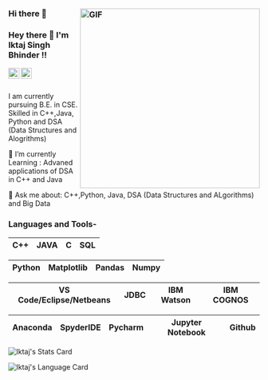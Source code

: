 ### Hi there 👋<img align="right" alt="GIF" src=https://tenor.com/bqrUA.gif width="360"/>

### Hey there 👋 I'm Iktaj Singh Bhinder !!



<a href="https://www.linkedin.com/in/iktaj-bhinder/">
  <img align="left" alt="Iktaj Singh Bhinder Linkedin" width="22px" src="https://cdn.jsdelivr.net/npm/simple-icons@3.13.0/icons/linkedin.svg" />
  
</a>


<a href="https://www.hackerrank.com/iktajbhinder?hr_r=1">
  <img align="left" alt="Iktaj Singh Bhinder Hackerrank" width="22px" src="https://cdn.jsdelivr.net/npm/simple-icons@v3/icons/hackerrank.svg" />
  
</a>
<br></br>


I am currently pursuing B.E. in CSE.
</br>
Skilled in C++,Java, Python and DSA (Data Structures and Alogrithms)



🌱 I’m currently Learning : Advaned applications of DSA in C++ and Java

💬 Ask me about: C++,Python, Java, DSA (Data Structures and ALgorithms) and Big Data



### Languages and Tools-


| C++ | JAVA|  C | SQL | 
| :---:| :---:| :---: | :---: | 


| Python | Matplotlib | Pandas | Numpy |
| :---: | :---: | :---: | :---: | 

| VS Code/Eclipse/Netbeans | JDBC | IBM Watson |IBM COGNOS|
| :---: | :---: | :---: | :---: |

| Anaconda | SpyderIDE | Pycharm | Jupyter Notebook | Github |
| :---: | :---: | :---: | :---: | :---: |

![Iktaj's Stats Card](https://github-readme-stats.vercel.app/api?username=IktajBhinder&hide=contribs,prs&show_icons=true&line_height=30&theme=midnight-purple)

![Iktaj's Language Card](https://github-readme-stats.vercel.app/api/top-langs/?username=IktajBhinder&show_icons=true&line_height=30&theme=chartreuse-dark&layout=compact)



